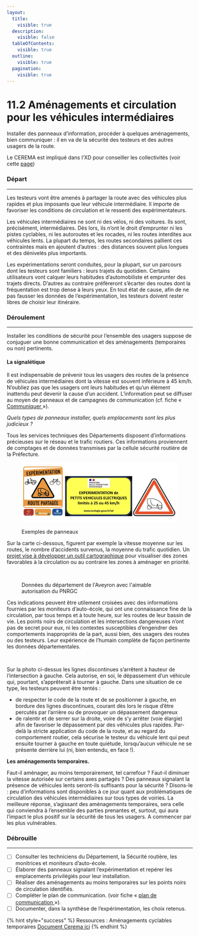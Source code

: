 ```yaml
---
layout:
  title:
    visible: true
  description:
    visible: false
  tableOfContents:
    visible: true
  outline:
    visible: true
  pagination:
    visible: true
---
```


# 11.2 Aménagements et circulation pour les véhicules intermédiaires

Installer des panneaux d’information, procéder à quelques aménagements, bien communiquer :  il en va de la sécurité des testeurs et des autres usagers de la route.

Le CEREMA est impliqué dans l’XD pour conseiller les collectivités (voir cette [page](https://wikixd.fabmob.io/wiki/Conseils\_CEREMA\_pour\_cr%C3%A9er\_les\_conditions\_favorables\_%C3%A0\_la\_circulation\_des\_v%C3%A9hicules\_interm%C3%A9diaires))

### Départ

***

Les testeurs vont être amenés à partager la route avec des véhicules plus rapides et plus imposants que leur véhicule intermédiaire. Il importe de favoriser les conditions de circulation et le ressenti des expérimentateurs.&#x20;

Les véhicules intermédiaires ne sont ni des vélos, ni des voitures. Ils sont, précisément, intermédiaires. Dès lors, ils n’ont le droit d’emprunter ni les pistes cyclables, ni les autoroutes et les rocades, ni les routes interdites aux véhicules lents. La plupart du temps, les routes secondaires pallient ces contraintes mais en ajoutent d’autres : des distances souvent plus longues et des dénivelés plus importants.&#x20;

Les expérimentations seront conduites, pour la plupart, sur un parcours dont les testeurs sont familiers : leurs trajets du quotidien. Certains utilisateurs vont calquer leurs habitudes d’automobiliste et emprunter des trajets directs. D’autres au contraire préfèreront s’écarter des routes dont la fréquentation est trop dense à leurs yeux. En tout état de cause, afin de ne pas fausser les données de l’expérimentation, les testeurs doivent rester libres de choisir leur itinéraire.

### Déroulement

***

Installer les conditions de sécurité pour l’ensemble des usagers suppose de conjuguer une bonne communication et des aménagements (temporaires ou non) pertinents.

#### **La** signalétique

Il est indispensable de prévenir tous les usagers des routes de la présence de véhicules intermédiaires dont la vitesse est souvent inférieure à 45 km/h. N’oubliez pas que les usagers ont leurs habitudes et qu’un élément inattendu peut devenir la cause d’un accident. L’information peut se diffuser au moyen de panneaux et de campagnes de communication (cf. fiche « [Communiquer ](https://docs.google.com/document/d/1Mri1fdlvciCCANf4vVR8ZzO\_Yhvy1CGti3qRCL4nltM/edit#heading=h.3whwml4)»).

_Quels types de panneaux installer, quels emplacements sont les plus judicieux ?_

Tous les services techniques des Départements disposent d’informations précieuses sur le réseau et le trafic routiers. Ces informations proviennent de comptages et de données transmises par la cellule sécurité routière de la Préfecture.

<figure><img src="../.gitbook/assets/image (6).png" alt=""><figcaption><p>Exemples de panneaux </p></figcaption></figure>

Sur la carte ci-dessous, figurent par exemple la vitesse moyenne sur les routes, le nombre d’accidents survenus, la moyenne du trafic quotidien. Un [projet vise à développer un outil cartographique](https://wikixd.fabmob.io/wiki/Am%C3%A9nagements\_prioritaires\_pour\_les\_v%C3%A9hicules\_interm%C3%A9diaires) pour visualiser des zones favorables à la circulation ou au contraire les zones à aménager en priorité.

<figure><img src="https://lh7-us.googleusercontent.com/q4TBJ96O0EecAnXpu2oBLiftXu1ybO3N_8nHz2NsO-wyFd5PQMloUH0KvbjWZbFY57b7ZQORDzR1o2PDppHxOjJKBjwJVLXbRTH8tzlrpFJ3FGXuqPyFkuWraR055GIUELIrAdbRkGb-GN1Ux2FaVhc" alt=""><figcaption><p>Données du département de l'Aveyron avec l'aimable autorisation du PNRGC</p></figcaption></figure>

Ces indications peuvent être utilement croisées avec des informations fournies par les moniteurs d’auto-école, qui ont une connaissance fine de la circulation, par tous temps et à toute heure, sur les routes de leur bassin de vie. Les points noirs de circulation et les intersections dangereuses n’ont pas de secret pour eux, ni les contextes susceptibles d’engendrer des comportements inappropriés de la part, aussi bien, des usagers des routes ou des testeurs. Leur expérience de l’humain complète de façon pertinente les données départementales.

<figure><img src="https://lh7-us.googleusercontent.com/2TwN3mphNU4cf5YovZo5-scsvKpUpdoszHZA7TGZ3OzITgh9tR7bhPoN9oCnd34ituUIsE1lP6AUmEXQfoksW12BzMPnXZ2mmQYWORvzwXvNPR4sE2RMcOojQBBwjjmXQOtkx5TjydubmaWV07X4h9c" alt=""><figcaption></figcaption></figure>

Sur la photo ci-dessus les lignes discontinues s’arrêtent à hauteur de l’intersection à gauche. Cela autorise, en soi, le dépassement d’un véhicule qui, pourtant, s’apprêterait à tourner à gauche. Dans une situation de ce type, les testeurs peuvent être tentés :&#x20;

* de respecter le code de la route et de se positionner à gauche, en bordure des lignes discontinues, courant dès lors le risque d’être percutés par l’arrière ou de provoquer un dépassement dangereux
* de ralentir et de serrer sur la droite, voire de s’y arrêter (voie élargie) afin de favoriser le dépassement par des véhicules plus rapides. Par-delà la stricte application du code de la route, et au regard du comportement routier, cela sécurise le testeur du véhicule lent qui peut ensuite tourner à gauche en toute quiétude, lorsqu’aucun véhicule ne se présente derrière lui (ni, bien entendu, en face !).&#x20;

**Les aménagements temporaires.**&#x20;

Faut-il aménager, au moins temporairement, tel carrefour ? Faut-il diminuer la vitesse autorisée sur certains axes partagés ? Des panneaux signalant la présence de véhicules lents seront-ils suffisants pour la sécurité ? Disons-le : peu d’informations sont disponibles à ce jour quant aux problématiques de circulation des véhicules intermédiaires sur tous types de voiries. La meilleure réponse, s’agissant des aménagements temporaires, sera celle qui conviendra à l’ensemble des parties prenantes et, surtout, qui aura l’impact le plus positif sur la sécurité de tous les usagers. A commencer par les plus vulnérables.

### Débrouille

***

* [ ] Consulter les techniciens du Département, la Sécurité routière, les monitrices et moniteurs d’auto-école.
* [ ] Élaborer des panneaux signalant l’expérimentation et repérer les emplacements privilégiés pour leur installation.&#x20;
* [ ] Réaliser des aménagements au moins temporaires sur les points noirs de circulation identifiés.&#x20;
* [ ] Compléter le plan de communication. (voir fiche « [plan de communication ](https://docs.google.com/document/d/1Mri1fdlvciCCANf4vVR8ZzO\_Yhvy1CGti3qRCL4nltM/edit#heading=h.3whwml4)»).&#x20;
* [ ] Documenter, dans la synthèse de l’expérimentation, les choix retenus.

{% hint style="success" %}
Ressources : Aménagements cyclables temporaires [Document Cerema ici](about:blank)&#x20;
{% endhint %}
